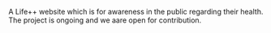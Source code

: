 A Life++ website which is for awareness in the public regarding their health. 
The project is ongoing and we aare open for contribution. 
